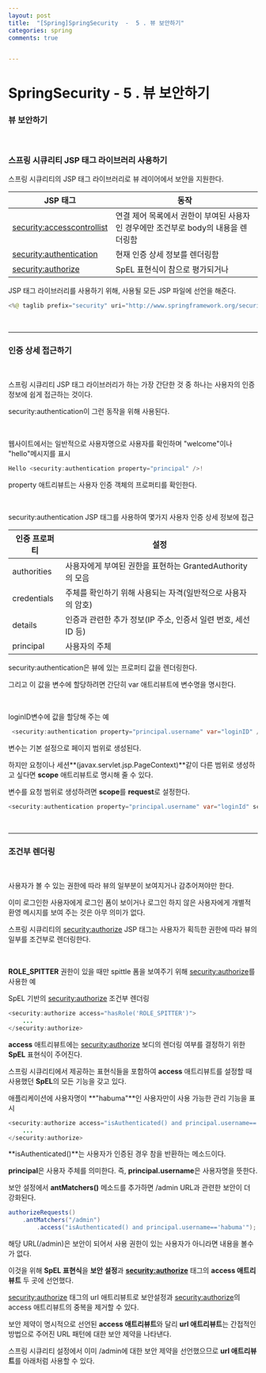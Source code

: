 ```yaml
---
layout: post
title:  "[Spring]SpringSecurity  -  5 . 뷰 보안하기"
categories: spring
comments: true


---
```


# SpringSecurity - 5 . 뷰 보안하기

### 뷰 보안하기

<br/>

### 스프링 시큐리티 JSP 태그 라이브러리 사용하기

스프링 시큐리티의 JSP 태그 라이브러리로 뷰 레이어에서 보안을 지원한다.

| JSP 태그                     | 동작                                                         |
| ---------------------------- | ------------------------------------------------------------ |
| <security:accesscontrollist> | 연결 제어 목록에서 권한이  부여된 사용자인 경우에만 조건부로 body의 내용을 렌더링함 |
| <security:authentication>    | 현재 인증 상세 정보를 렌더링함                               |
| <security:authorize>         | SpEL 표현식이  참으로 평가되거나                             |

 JSP 태그 라이브러리를 사용하기 위해, 사용될 모든 JSP 파일에 선언을 해준다.

````java
<%@ taglib prefix="security" uri="http://www.springframework.org/security/tags" %> 
````

<br/>

------

### 인증 상세 접근하기

<br/>

스프링 시큐리티 JSP 태그 라이브러리가 하는 가장 간단한 것 중 하나는 사용자의 인증 정보에 쉽게 접근하는 것이다.

security:authentication이 그런 동작을 위해 사용된다.

 <br/>

웹사이트에서는 일반적으로 사용자명으로 사용자를 확인하며 "welcome"이나 "hello"메시지를 표시

````java
Hello <security:authentication property="principal" />!  
````

property 애트리뷰트는 사용자 인증 객체의 프로퍼티를 확인한다.

<br/>

security:authentication JSP 태그를 사용하여 몇가지 사용자 인증 상세 정보에 접근

| 인증 프로퍼티 | 설정                                                         |
| ------------- | ------------------------------------------------------------ |
| authorities   | 사용자에게 부여된 권한을 표현하는 GrantedAuthority의 모음    |
| credentials   | 주체를 확인하기 위해 사용되는  자격(일반적으로 사용자의 암호) |
| details       | 인증과 관련한 추가 정보(IP 주소, 인증서 일련 번호,  세선 ID 등) |
| principal     | 사용자의 주체                                                |

security:authentication은 뷰에 있는 프로퍼티 값을 렌더링한다.

그리고 이 값을 변수에 할당하려면 간단히 var 애트리뷰트에 변수명을 명시한다.

 <br/>

loginID변수에 값을 할당해 주는 예

````java
 <security:authentication property="principal.username" var="loginID" /> 
````

변수는 기본 설정으로 페이지 범위로 생성된다.

하지만 요청이나 세션**(javax.servlet.jsp.PageContext)**같이 다른 범위로 생성하고 싶다면 **scope** 애트리뷰트로 명시해 줄 수 있다.

변수를 요청 범위로 생성하려면 **scope**를 **request**로 설정한다.

 ````java
<security:authentication property="principal.username" var="loginId" scope="request"/>
 ````

<br/>

---------------

### 조건부 렌더링

<br/>

사용자가 볼 수 있는 권한에 따라 뷰의 일부분이 보여지거나 감추어져야만 한다.

이미 로그인한 사용자에게 로그인 폼이 보이거나 로그인 하지 않은 사용자에게 개별적 환영 메시지를 보여 주는 것은 아무 의미가 없다.

스프링 시큐리티의 <security:authorize> JSP 태그는 사용자가 획득한 권한에 따라 뷰의 일부를 조건부로 렌더링한다.

 <br/>

**ROLE_SPITTER** 권한이 있을 때만 spittle 폼을 보여주기 위해 <security:authorize>를 사용한 예

SpEL 기반의 <security:authorize> 조건부 렌더링

````java
<security:authorize access="hasRole('ROLE_SPITTER')">
    ...
</security:authorize> 
````

**access** 애트리뷰트에는 <security:authorize> 보디의 렌더링 여부를 결정하기 위한 **SpEL** 표현식이 주어진다.

스프링 시큐리티에서 제공하는 표현식들을 포함하여 **access** 애트리뷰트를 설정할 때 사용했던 **SpEL**의 모든 기능을 갖고 있다.

애플리케이션에 사용자명이 **"habuma"**인 사용자만이 사용 가능한 관리 기능을 표시

````java
<security:authorize access="isAuthenticated() and principal.username=='habuma'">
    ...
</security:authorize>
````

**isAuthenticated()**는 사용자가 인증된 경우 참을 반환하는 메소드이다.

**principal**은 사용자 주체를 의미한다. 즉, **principal.username**은 사용자명을 뜻한다.



보안 설정에서 **antMatchers()** 메소드를 추가하면 /admin URL과 관련한 보안이 더 강화된다.

````java
authorizeRequests()
    .antMatchers("/admin")
        .access("isAuthenticated() and principal.username=='habuma'");
````

해당 URL(/admin)은 보안이 되어서 사용 권한이 있는 사용자가 아니라면 내용을 볼수가 없다.

이것을 위해 **SpEL 표현식**을 **보안 설정**과 **<security:authorize>** 태그의 **access 애트리뷰트** 두 곳에 선언했다.

<security:authorize> 태그의 url 애트리뷰트로 보안설정과 <security:authorize>의 access 애트리뷰트의 중복을 제거할 수 있다.

보안 제약이 명시적으로 선언된 **access 애트리뷰트**와 달리 **url 애트리뷰트**는 간접적인 방법으로 주어진 URL 패턴에 대한 보안 제약을 나타낸다. 

스프링 시큐리티 설정에서 이미 /admin에 대한 보안 제약을 선언했으므로 **url 애트리뷰트**를 아래처럼 사용할 수 있다.
